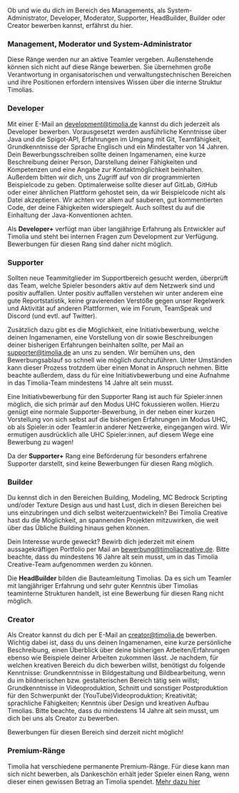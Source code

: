 Ob und wie du dich im Bereich des Managements, als System-Administrator, Developer, Moderator, Supporter, HeadBuilder, Builder oder Creator bewerben kannst, erfährst du hier.

### Management, Moderator und System-Administrator
Diese Ränge werden nur an aktive Teamler vergeben. Außenstehende können sich nicht auf diese Ränge bewerben. 
Sie übernehmen große Verantwortung in organisatorischen und verwaltungstechnischen Bereichen und ihre Positionen erfordern intensives Wissen über die interne Struktur Timolias.


### Developer
Mit einer E-Mail an <a href="mailto:development@timolia.de">development@timolia.de</a> kannst du dich jederzeit als Developer bewerben. Vorausgesetzt werden ausführliche Kenntnisse
über Java und die Spigot-API, Erfahrungen im Umgang mit Git, Teamfähigkeit, Grundkenntnisse der Sprache Englisch und ein Mindestalter von 14 Jahren. Dein Bewerbungsschreiben
sollte deinen Ingamenamen, eine kurze Beschreibung deiner Person, Darstellung deiner Fähigkeiten und Kompetenzen und eine Angabe zur
Kontaktmöglichkeit beinhalten. Außerdem bitten wir dich, uns Zugriff auf von dir programmierten Beispielcode zu geben. Optimalerweise sollte dieser auf GitLab, GitHub
oder einer ähnlichen Plattform gehostet sein, da wir Beispielcode nicht als Datei akzeptieren. Wir achten vor allem auf sauberen, gut kommentierten
Code, der deine Fähigkeiten widerspiegelt. Auch solltest du auf die Einhaltung der Java-Konventionen achten.

Als <b>Developer+</b> verfügt man über langjährige Erfahrung als Entwickler auf Timolia und steht bei internen Fragen zum Development zur Verfügung. Bewerbungen für diesen Rang sind daher nicht möglich.


### Supporter
Sollten neue Teammitglieder im Supportbereich gesucht werden, überprüft das Team, welche Spieler besonders aktiv auf dem Netzwerk sind und positiv auffallen.
Unter positiv auffallen verstehen wir unter anderem eine gute Reportstatistik, keine gravierenden Verstöße gegen unser Regelwerk und Aktivität auf anderen Plattformen,
wie im Forum, TeamSpeak und Discord (und evtl. auf Twitter).

Zusätzlich dazu gibt es die Möglichkeit, eine Initiativbewerbung, welche deinen Ingamenamen, eine Vorstellung von dir sowie Beschreibungen deiner bisherigen Erfahrungen beinhalten sollte,
per Mail an <a href="mailto:supporter@timolia.de">supporter@timolia.de</a> an uns zu senden. Wir bemühen uns, den Bewerbungsablauf so schnell wie möglich durchzuführen.
Unter Umständen kann dieser Prozess trotzdem über einen Monat in Anspruch nehmen.
Bitte beachte außerdem, dass du für eine Initiativbewerbung und eine Aufnahme in das Timolia-Team mindestens 14 Jahre alt sein musst.

Eine Initiativbewerbung für den Supporter Rang ist auch für Spieler:innen möglich, die sich primär auf den Modus UHC fokussieren wollen.
Hierzu genügt eine normale Supporter-Bewerbung, in der neben einer kurzen Vorstellung von sich selbst auf die bisherigen Erfahrungen im Modus UHC, ob als Spieler:in oder Teamler:in anderer Netzwerke, eingegangen wird. Wir ermutigen ausdrücklich alle UHC Spieler:innen, auf diesem Wege eine Bewerbung zu wagen!

Da der <b>Supporter+</b> Rang eine Beförderung für besonders erfahrene Supporter darstellt, sind keine Bewerbungen für diesen Rang möglich.


### Builder
Du kennst dich in den Bereichen Building, Modeling, MC Bedrock Scripting und/oder Texture Design aus und hast Lust, dich in diesen Bereichen bei uns einzubringen und dich selbst weiterzuentwickeln?
Bei Timolia Creative hast du die Möglichkeit, an spannenden Projekten mitzuwirken, die weit über das Übliche Building hinaus gehen können.

Dein Interesse wurde geweckt? Bewirb dich jederzeit mit einem aussagekräftigen Portfolio per Mail an <a href="mailto:bewerbung@timoliacreative.de">bewerbung@timoliacreative.de</a>.
Bitte beachte, dass du mindestens 16 Jahre alt sein musst, um in das Timolia Creative-Team aufgenommen werden zu können.

Die <b>HeadBuilder</b> bilden die Bauteamleitung Timolias. Da es sich um Teamler mit langjähriger Erfahrung und sehr guter Kenntnis über Timolias teaminterne Strukturen handelt, ist eine Bewerbung für diesen Rang nicht möglich.


### Creator
Als Creator kannst du dich per E-Mail an <a href="mailto:creator@timolia.de">creator@timolia.de</a> bewerben. Wichtig dabei ist, dass du uns deinen
Ingamenamen, eine kurze persönliche Beschreibung, einen Überblick über deine bisherigen Arbeiten/Erfahrungen ebenso wie Beispiele
deiner Arbeiten zukommen lässt. Je nachdem, für welchen kreativen Bereich du dich bewerben willst, benötigst du folgende Kenntnisse: Grundkenntnisse in Bildgestaltung
und Bildbearbeitung, wenn du im bildnerischen bzw. gestalterischen Bereich tätig sein willst; Grundkenntnisse in Videoproduktion, Schnitt und sonstiger
Postproduktion für den Schwerpunkt der (YouTube)Videoproduktion; Kreativität; sprachliche Fähigkeiten; Kenntnis über Design und kreativen Aufbau Timolias.
Bitte beachte, dass du mindestens 14 Jahre alt sein musst, um dich bei uns als Creator zu bewerben.

Bewerbungen für diesen Bereich sind derzeit nicht möglich!


### Premium-Ränge
Timolia hat verschiedene permanente Premium-Ränge. Für diese kann man sich nicht bewerben, als Dankeschön erhält jeder Spieler einen Rang, 
wenn dieser einen gewissen Betrag an Timolia spendet. [Mehr dazu hier](/ranks/premium/)

